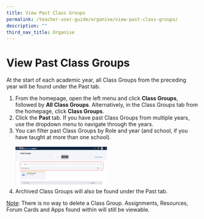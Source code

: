 ```yaml
---
title: View Past Class Groups
permalink: /teacher-user-guide/organise/view-past-class-groups/
description: ""
third_nav_title: Organise
---
```

<h1>View Past Class Groups</h1>
<p>At the start of each academic year, all Class Groups from the preceding year will be found under the Past tab.</p>
<ol>
<li>From the homepage, open the left menu and click <strong>Class Groups</strong>, followed by <strong>All Class Groups</strong>. Alternatively, in the Class Groups tab from the homepage, click <strong>Class Groups</strong>.</li>
<li>Click the <strong>Past</strong> tab. If you have past Class Groups from multiple years, use the dropdown menu to navigate through the years.</li>
<li>You can filter past Class Groups by Role and year (and school, if you have taught at more than one school).</li>
<br>
<img style="width: 50%;" src="/images/2Teacher/O-PastClassGroups.png">
<br>
<li>Archived Class Groups will also be found under the Past tab.</li>
</ol>
<p><u>Note</u>: There is no way to delete a Class Group. Assignments, Resources, Forum Cards and Apps found within will still be viewable.</p>
